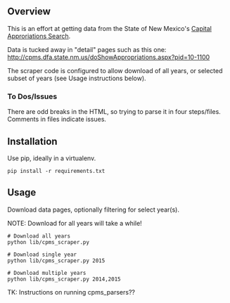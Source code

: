 ## Overview

This is an effort at getting data from the State of New Mexico's [Capital Approriations Search](http://cpms.dfa.state.nm.us/).

Data is tucked away in "detail" pages such as this one: http://cpms.dfa.state.nm.us/doShowAppropriations.aspx?pid=10-1100

The scraper code is configured to allow download of all years, or
selected subset of years (see Usage instructions below).

### To Dos/Issues

There are odd breaks in the HTML, so trying to parse it in four steps/files.
Comments in files indicate issues.

## Installation

Use pip, ideally in a virtualenv.

```
pip install -r requirements.txt
```

## Usage

Download data pages, optionally filtering for select year(s).

NOTE: Download for all years will take a while!

```
# Download all years
python lib/cpms_scraper.py

# Download single year
python lib/cpms_scraper.py 2015

# Download multiple years
python lib/cpms_scraper.py 2014,2015
```

TK: Instructions on running cpms_parsers??
